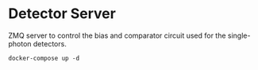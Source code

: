# Detector Server
ZMQ server to control the bias and comparator circuit used for the single-photon detectors.

```
docker-compose up -d
```